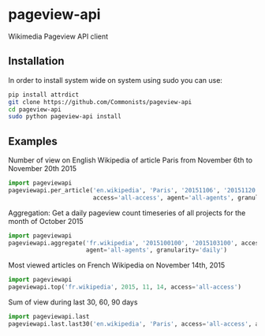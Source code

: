# pageview-api
Wikimedia Pageview API client

Installation
------------
In order to install system wide on system using sudo you can use:
```sh
pip install attrdict
git clone https://github.com/Commonists/pageview-api
cd pageview-api
sudo python pageview-api install
```

Examples
--------

Number of view on English Wikipedia of article Paris from November 6th to November 20th 2015

```python
import pageviewapi
pageviewapi.per_article('en.wikipedia', 'Paris', '20151106', '20151120',
                        access='all-access', agent='all-agents', granularity='daily')
```

Aggregation: Get a daily pageview count timeseries of all projects for the month of October 2015
```python
import pageviewapi
pageviewapi.aggregate('fr.wikipedia', '2015100100', '2015103100', access='all-access',
                      agent='all-agents', granularity='daily')
```

Most viewed articles on French Wikipedia on November 14th, 2015
```python
import pageviewapi
pageviewapi.top('fr.wikipedia', 2015, 11, 14, access='all-access')
```

Sum of view during last 30, 60, 90 days
```python
import pageviewapi.last
pageviewapi.last.last30('en.wikipedia', 'Paris', access='all-access', agent='all-agents')
```
